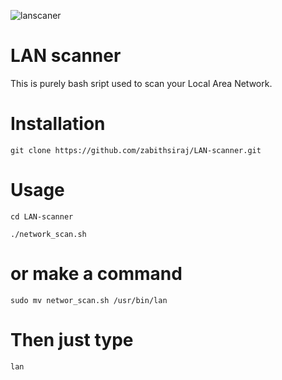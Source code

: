 ![lanscaner](https://user-images.githubusercontent.com/85269952/123277066-c5674700-d4d3-11eb-9365-8c15a6039918.png)
# LAN scanner
This is purely bash sript used to scan your Local Area Network.   
# Installation 

    git clone https://github.com/zabithsiraj/LAN-scanner.git
# Usage 
    cd LAN-scanner
    
    ./network_scan.sh

# or make a command
    sudo mv networ_scan.sh /usr/bin/lan
# Then just type
    lan 
